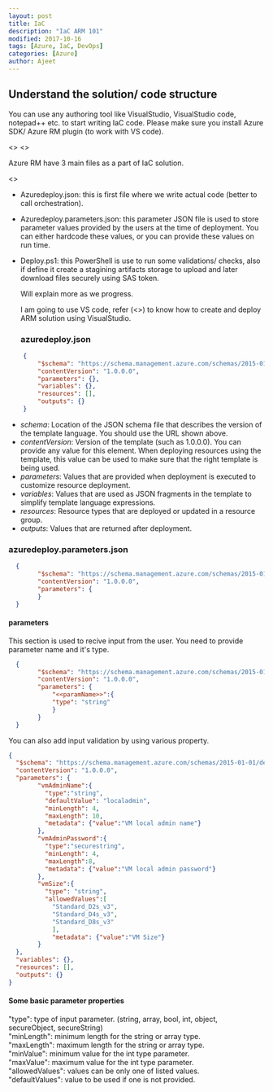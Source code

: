 ```yaml
---
layout: post
title: IaC
description: "IaC ARM 101"
modified: 2017-10-16
tags: [Azure, IaC, DevOps]
categories: [Azure]
author: Ajeet
---
```

## Understand the solution/ code structure
	
You can use any authoring tool like VisualStudio, VisualStudio code, notepad++ etc. to start writing IaC code. Please make sure you install Azure SDK/ Azure RM plugin (to work with VS code).

<<link Azure SDK>>
<<image RM plugin>>
		
Azure RM have 3 main files as a part of IaC solution.
		
<<azure solution image>>
		
*   Azuredeploy.json: this is first file where we write actual code (better to call orchestration). 

*   Azuredeploy.parameters.json: this parameter JSON file is used to store parameter values provided by the users at the time of deployment. You can either hardcode these values, or you can provide these values on run time.

*   Deploy.ps1: this PowerShell is use to run some validations/ checks, also if define it create a stagining artifacts storage to upload and later download files securely using SAS token.
	
	Will explain more as we progress.
	
	I am going to use VS code, refer (<<link>>) to know how to create and deploy ARM solution using VisualStudio.
	
    ### azuredeploy.json

```JSON
    {
        "$schema": "https://schema.management.azure.com/schemas/2015-01-01/deploymentTemplate.json#",
        "contentVersion": "1.0.0.0",
        "parameters": {},
        "variables": {},
        "resources": [],
        "outputs": {}
    }

```
*   *schema*: Location of the JSON schema file that describes the version of the template language. You should use the URL shown above.
*  *contentVersion*: Version of the template (such as 1.0.0.0). You can provide any value for this element. When deploying resources using the template, this value can be used to make sure that the right template is being used.
*    *parameters*: Values that are provided when deployment is executed to customize resource deployment.
*   *variables*: Values that are used as JSON fragments in the template to simplify template language expressions.
*    *resources*: Resource types that are deployed or updated in a resource group.
*   *outputs*: Values that are returned after deployment.
	  
### azuredeploy.parameters.json
```JSON
  {
        "$schema": "https://schema.management.azure.com/schemas/2015-01-01/deploymentTemplate.json#",
        "contentVersion": "1.0.0.0",
        "parameters": {
        }
  }
```      

 #### parameters

This section is used to recive input from the user. You need to provide parameter name and it's type.

```JSON
  {
        "$schema": "https://schema.management.azure.com/schemas/2015-01-01/deploymentTemplate.json#",
        "contentVersion": "1.0.0.0",
        "parameters": {
            "<<paramName>>":{
            "type": "string"
            }
        }
  }
```
 You can also add input validation by using various property.

```JSON
{
  "$schema": "https://schema.management.azure.com/schemas/2015-01-01/deploymentTemplate.json#",
  "contentVersion": "1.0.0.0",
  "parameters": {
        "vmAdminName":{
          "type":"string",
          "defaultValue": "localadmin",
          "minLength": 4,
          "maxLength": 10,
          "metadata": {"value":"VM local admin name"}
        },
        "vmAdminPassword":{
          "type":"securestring",
          "minLength": 4,
          "maxLength":8,
          "metadata": {"value":"VM local admin password"}
        },
        "vmSize":{
          "type": "string",
          "allowedValues":[
            "Standard_D2s_v3",
            "Standard_D4s_v3",
            "Standard_D8s_v3"
            ],
            "metadata": {"value":"VM Size"}
        }       
  },
  "variables": {},
  "resources": [],
  "outputs": {}
}
```     
#### Some basic parameter properties
     
"type": type of input parameter. (string, array, bool, int, object, secureObject, secureString)     
"minLength": minimum length for the string or array type.     
"maxLength": maximum length for the string or array type.     
"minValue": minimum value for the int type parameter.     
"maxValue": maximum value for the int type parameter.     
"allowedValues": values can be only one of listed values.     
"defaultValues": value to be used if one is not provided.
    
